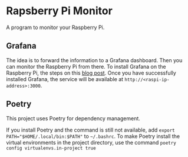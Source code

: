 # Rapsberry Pi Monitor

A program to monitor your Raspberry Pi.

## Grafana
The idea is to forward the information to a Grafana dashboard. Then you can monitor the Raspberry Pi from there. To install Grafana on the Raspberry Pi, the steps on this [blog post](https://pimylifeup.com/raspberry-pi-grafana/). Once you have successfully installed Grafana, the service will be available at `http://<raspi-ip-address>:3000`.

## Poetry
This project uses Poetry for dependency management. 

If you install Poetry and the command is still not available, add `export PATH="$HOME/.local/bin:$PATH"` to `~/.bashrc`. To make Poetry install the virtual environments in the project directory, use the command `poetry config virtualenvs.in-project true`